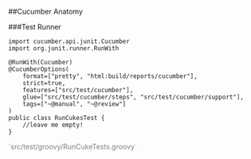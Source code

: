 ##Cucumber Anatomy

###Test Runner

	import cucumber.api.junit.Cucumber
	import org.junit.runner.RunWith

	@RunWith(Cucumber)
	@CucumberOptions(
		format=["pretty", "html:build/reports/cucumber"],
		strict=true,
		features=["src/test/cucumber"],
		glue=["src/test/cucumber/steps", "src/test/cucumber/support"],
		tags=["~@manual", "~@review"]
	)
	public class RunCukesTest {
		//leave me empty!
	}

<p style="color:grey" class="fragment roll-in">`src/test/groovy/RunCukeTests.groovy`</p>
